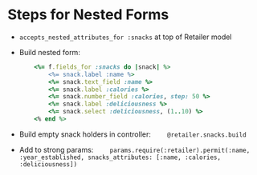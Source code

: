 # Steps for Nested Forms

- `accepts_nested_attributes_for :snacks` at top of Retailer model

- Build nested form:

    ```rb
        <%= f.fields_for :snacks do |snack| %>
            <%= snack.label :name %>
            <%= snack.text_field :name %>
            <%= snack.label :calories %>
            <%= snack.number_field :calories, step: 50 %>
            <%= snack.label :deliciousness %>
            <%= snack.select :deliciousness, (1..10) %>
        <% end %>
    ```

- Build empty snack holders in controller:
    `    @retailer.snacks.build`

- Add to strong params:
    `    params.require(:retailer).permit(:name, :year_established,
        snacks_attributes: [:name, :calories, :deliciousness])`